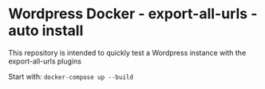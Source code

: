 # Wordpress Docker - export-all-urls - auto install

This repository is intended to quickly test a Wordpress instance with the export-all-urls plugins

Start with: `docker-compose up --build`
